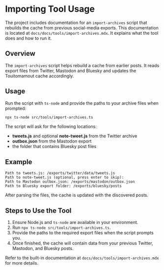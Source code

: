 # Importing Tool Usage

The project includes documentation for an `import-archives` script that rebuilds the cache from previous social-media exports. This documentation is located at `docs/docs/tools/import-archives.mdx`. It explains what the tool does and how to run it.

## Overview

The `import-archives` script helps rebuild a cache from earlier posts. It reads export files from Twitter, Mastodon and Bluesky and updates the Touitomamout cache accordingly.

## Usage

Run the script with `ts-node` and provide the paths to your archive files when prompted:

```bash
npx ts-node src/tools/import-archives.ts
```

The script will ask for the following locations:

- **tweets.js** and optional **note-tweet.js** from the Twitter archive
- **outbox.json** from the Mastodon export
- the folder that contains Bluesky post files

## Example

```text
Path to tweets.js: /exports/twitter/data/tweets.js
Path to note-tweet.js (optional, press enter to skip):
Path to Mastodon outbox.json: /exports/mastodon/outbox.json
Path to Bluesky export folder: /exports/bluesky/posts
```

After parsing the files, the cache is updated with the discovered posts.

## Steps to Use the Tool

1. Ensure Node.js and `ts-node` are available in your environment.
2. Run `npx ts-node src/tools/import-archives.ts`.
3. Provide the paths to the required export files when the script prompts you.
4. Once finished, the cache will contain data from your previous Twitter, Mastodon, and Bluesky posts.

Refer to the built-in documentation at `docs/docs/tools/import-archives.mdx` for more details.
